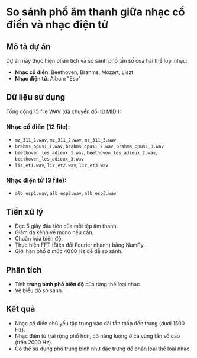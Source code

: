 
# So sánh phổ âm thanh giữa nhạc cổ điển và nhạc điện tử

## Mô tả dự án

Dự án này thực hiện phân tích và so sánh phổ tần số của hai thể loại nhạc:
- **Nhạc cổ điển**: Beethoven, Brahms, Mozart, Liszt
- **Nhạc điện tử**: Album "Esp"

## Dữ liệu sử dụng
Tổng cộng 15 file WAV (đã chuyển đổi từ MIDI):

### Nhạc cổ điển (12 file):
- `mz_311_1.wav`, `mz_311_2.wav`, `mz_311_3.wav`
- `brahms_opus1_1.wav`, `brahms_opus1_2.wav`, `brahms_opus1_3.wav`
- `beethoven_les_adieux_1.wav`, `beethoven_les_adieux_2.wav`, `beethoven_les_adieux_3.wav`
- `liz_et1.wav`, `liz_et2.wav`, `liz_et3.wav`

### Nhạc điện tử (3 file):
- `alb_esp1.wav`, `alb_esp2.wav`, `alb_esp3.wav`

## Tiền xử lý

- Đọc 5 giây đầu tiên của mỗi tệp âm thanh.
- Giảm đa kênh về mono nếu cần.
- Chuẩn hóa biên độ.
- Thực hiện FFT (Biến đổi Fourier nhanh) bằng NumPy.
- Giới hạn phổ ở mức 4000 Hz để dễ so sánh.

## Phân tích

- Tính **trung bình phổ biên độ** của từng thể loại nhạc.
- Vẽ biểu đồ so sánh.

## Kết quả

- Nhạc cổ điển chủ yếu tập trung vào dải tần thấp đến trung (dưới 1500 Hz).
- Nhạc điện tử trải rộng phổ hơn, có năng lượng ở cả vùng tần số cao (trên 2000 Hz).
- Có thể sử dụng phổ trung bình như đặc trưng để phân loại thể loại nhạc.


